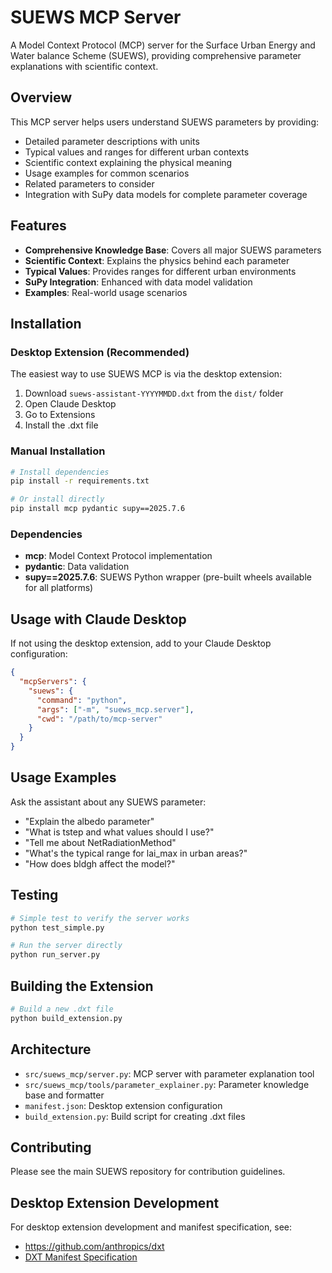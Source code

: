 # SUEWS MCP Server

A Model Context Protocol (MCP) server for the Surface Urban Energy and Water balance Scheme (SUEWS), providing comprehensive parameter explanations with scientific context.

## Overview

This MCP server helps users understand SUEWS parameters by providing:
- Detailed parameter descriptions with units
- Typical values and ranges for different urban contexts
- Scientific context explaining the physical meaning
- Usage examples for common scenarios
- Related parameters to consider
- Integration with SuPy data models for complete parameter coverage

## Features

- **Comprehensive Knowledge Base**: Covers all major SUEWS parameters
- **Scientific Context**: Explains the physics behind each parameter
- **Typical Values**: Provides ranges for different urban environments
- **SuPy Integration**: Enhanced with data model validation
- **Examples**: Real-world usage scenarios

## Installation

### Desktop Extension (Recommended)

The easiest way to use SUEWS MCP is via the desktop extension:

1. Download `suews-assistant-YYYYMMDD.dxt` from the `dist/` folder
2. Open Claude Desktop
3. Go to Extensions
4. Install the .dxt file

### Manual Installation

```bash
# Install dependencies
pip install -r requirements.txt

# Or install directly
pip install mcp pydantic supy==2025.7.6
```

### Dependencies

- **mcp**: Model Context Protocol implementation
- **pydantic**: Data validation
- **supy==2025.7.6**: SUEWS Python wrapper (pre-built wheels available for all platforms)

## Usage with Claude Desktop

If not using the desktop extension, add to your Claude Desktop configuration:

```json
{
  "mcpServers": {
    "suews": {
      "command": "python",
      "args": ["-m", "suews_mcp.server"],
      "cwd": "/path/to/mcp-server"
    }
  }
}
```

## Usage Examples

Ask the assistant about any SUEWS parameter:

- "Explain the albedo parameter"
- "What is tstep and what values should I use?"
- "Tell me about NetRadiationMethod"
- "What's the typical range for lai_max in urban areas?"
- "How does bldgh affect the model?"

## Testing

```bash
# Simple test to verify the server works
python test_simple.py

# Run the server directly
python run_server.py
```

## Building the Extension

```bash
# Build a new .dxt file
python build_extension.py
```

## Architecture

- `src/suews_mcp/server.py`: MCP server with parameter explanation tool
- `src/suews_mcp/tools/parameter_explainer.py`: Parameter knowledge base and formatter
- `manifest.json`: Desktop extension configuration
- `build_extension.py`: Build script for creating .dxt files

## Contributing

Please see the main SUEWS repository for contribution guidelines.

## Desktop Extension Development

For desktop extension development and manifest specification, see:
- https://github.com/anthropics/dxt
- [DXT Manifest Specification](https://github.com/anthropics/dxt/blob/main/MANIFEST.md)
